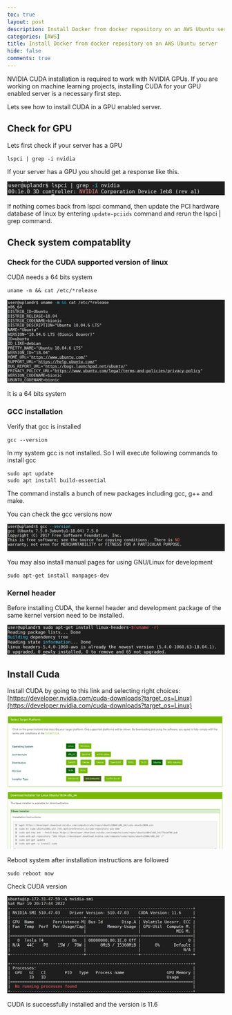 ```yaml
---
toc: true
layout: post
description: Install Docker from docker repository on an AWS Ubuntu server
categories: [AWS]
title: Install Docker from docker repository on an AWS Ubuntu server
hide: false
comments: true
---
```


NVIDIA CUDA installation is required to work with NVIDIA GPUs. If you are working on machine learning projects, installing CUDA for your GPU enabled server is a necessary first step.

Lets see how to install CUDA in a GPU enabled server.

## Check for GPU

Lets first check if your server has a GPU

```
lspci | grep -i nvidia
```

If your server has a GPU you should get a response like this. 

![](/images/2022-03-19-install-nvidia-cuda-in-an-aws-ubuntu-server/image1.png)

If nothing comes back from lspci command, then update the PCI hardware database of linux by entering `update-pciids` command and rerun the lspci | grep command.

## Check system compatablity

### Check for the CUDA supported version of linux

CUDA needs a 64 bits system

```
uname -m && cat /etc/*release
```

![](/images/2022-03-19-install-nvidia-cuda-in-an-aws-ubuntu-server/image2.png)

It is a 64 bits system

### GCC installation

Verify that gcc is installed

```
gcc --version
```

In my system gcc is not installed. So I will execute following commands to install gcc

```
sudo apt update
sudo apt install build-essential
```

The command installs a bunch of new packages including gcc, g++ and make.

You can check the gcc versions now

![](/images/2022-03-19-install-nvidia-cuda-in-an-aws-ubuntu-server/image3.png)

You may also install manual pages for using GNU/Linux for development

```
sudo apt-get install manpages-dev
```

### Kernel header

Before installing CUDA, the kernel header and development package of the same kernel version need to be installed.

![](/images/2022-03-19-install-nvidia-cuda-in-an-aws-ubuntu-server/image4.png)

## Install Cuda

Install CUDA by going to this link and selecting right choices:
[https://developer.nvidia.com/cuda-downloads?target_os=Linux](https://developer.nvidia.com/cuda-downloads?target_os=Linux)



![](/images/2022-03-19-install-nvidia-cuda-in-an-aws-ubuntu-server/image5.png)

Reboot system after installation instructions are followed

```
sudo reboot now
```

Check CUDA version

![](/images/2022-03-19-install-nvidia-cuda-in-an-aws-ubuntu-server/image6.png)

CUDA is successfully installed and the version is 11.6
